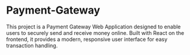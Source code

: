 # Payment-Gateway
This project is a Payment Gateway Web Application designed to enable users to securely send and receive money online. Built with React on the frontend, it provides a modern, responsive user interface for easy transaction handling. 
